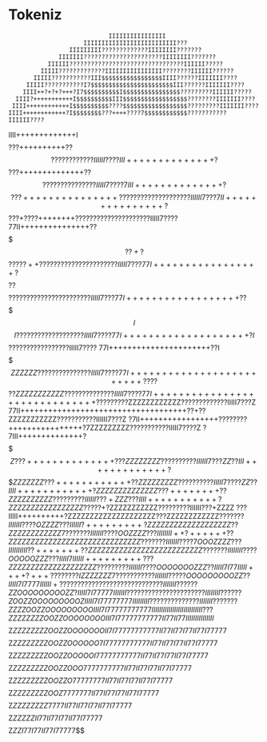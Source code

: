 Tokeniz
=======



                                IIIIIIIIIIIIIIII                                
                         IIIIIIIIIIIIIIIIIIIIIIIIII???                          
                     IIIIIIIII?????????????IIIIIIII???????                      
                  IIIIIII??????????????????????IIIIIIII???????                  
               IIIIII????????????????????????????????IIIIII?????                
             IIIII?????????????IIIIIIIIIIIIIIII????????IIIIII??????             
           IIIII???????????III$$$$$$$$$$$$$$$$$IIII??????IIIIIII????            
         IIIII???????????I7$$$$$$$$$$$$$$$$$$$$$$$III??????IIIIIII????          
        IIII++?+?+?+++?I7$$$$$$$$$$I$$$$$$$$$$$$$$$$?????????IIIIII?????        
      IIII?+++++++++++I$$$$$$$$$$III$$$$$$$$$$$$$$$$$$????????IIIIIII????       
     IIII++++++++++++I$$$$$$$$$$????$$$$$$$$$$$$$$$$$$?????????IIIIIII????      
    IIII++++++++++++?I$$$$$$$$???++++????7$$$$$$$$$$$$???????????IIIIII????     
   IIII+++++++++++++I$$$$$$$$???++++++++++??$$$$$$$$$$????????????IIIIII????    
   III++++++++++++++?$$$$$$???++++++++++++++??$$$$$$???????????????IIIII7????   
  7III++++++++++++++?$$$$$$$$???+++++++++++++++????????????????????IIIIII7???   
  7II+++++++++++++++?$$$$$$$$$$???+????++++++++?????????????????????IIIII7????  
 77II+++++++++++++++??$$$$$$$$$$$??+?$$$?????++??????????????????????IIIII7???  
 77I+++++++++++++++++?$$$$$$$$$$$$$??$$$$$$$$$???????????????????????IIIII7???  
 77I++++++++++++++++++??$$$$$$$$$$$$I$$$$$$$$$$$$I???????????????????IIIII7???? 
 77I++++++++++++++++++++?I$$$$$$$$$$$$$$$$$$$$$$$$$$?????????????????IIIII7???? 
 77I++++++++++++++++++++++??I$$$$$$$$$$$$$$$$$$$ZZZZZZ???????????????IIIII7???? 
 77I+++++++++++++++++++++++++????$$$$$$$??$$ZZZZZZZZZZZ??????????????IIIII7???? 
 77I++++++++++++++++++++++++++++++?????$????ZZZZZZZZZZZZ?????????????IIIII7???Z 
 77II++++++++++++++++++++++++++++++++++++??+??ZZZZZZZZZZZ???????????IIIIII7???Z 
 ?7II+++++++++++++++++????????++++++++++++++++?7ZZZZZZZZZ???????????IIIII7????Z 
 ?7III++++++++++++++?$$$$$$$Z???++++++++++++++???ZZZZZZZZ??????????IIIIII7???ZZ 
 ??III+++++++++++++?$$$$ZZZZZZZ???++++++++++++??ZZZZZZZZZ??????????IIIII7????ZZ 
 ??IIII++++++++++++?ZZZZZZZZZZZZZZ???++++++++??ZZZZZZZZZZ?????????IIIIII???+ZZZ 
 ???IIII+++++++++++?ZZZZZZZZZZZZZZZZZ$?????+?ZZZZZZZZZZZ?????????IIIIII???+ZZZZ 
 ???IIIII++++++++++?ZZZZZZZZZZZZZZZZZZZZ???ZZZZZZZZZZZZ$???????IIIIIII????OZZZZ 
 ???IIIIII?+++++++++?ZZZZZZZZZZZZZZZZZZZ??ZZZZZZZZZZZZ7???????IIIIIII????OOZZZZ 
 ???IIIIIIII++?++++++??ZZZZZZZZZZZZZZZZZZZZZZZZZZZZZZ???????IIIIIII????7OOOZZZZ 
 ???IIIIIIIIII??+++++++??ZZZZZZZZZZZZZZZZZZZZZZZZZZ???????IIIIIIII????OOOOOZZZ  
 ???IIIII7IIIIII+++++++++???ZZZZZZZZZZZZZZZZZZZZ?????????IIIIIII????OOOOOOOZZZ  
  ??IIIII7I77IIIII++++?+++????????IZZZZZZZ7???????????IIIIIII?????OOOOOOOOOZZ   
  ??IIIII7I7777IIIIII+?????????????????????????????IIIIIII??????ZZOOOOOOOOOZZ   
   ?IIIII7I7777$$7IIIIIII??????????????????????IIIIIIII??????ZOOZZOOOOOOOOOZ    
    IIIII7I7777$$7777IIIIIIIII??????????????IIIIIII???????ZZZZOOZZOOOOOOOOO     
     IIII7I7777$$7777777IIIIIIIIIIIIIIIIIIIIIIIIIII???ZZZZZZZZOOZZOOOOOOOO      
      III7I7777$$7777777II77II77IIIIIIIIIIIIIII$$$$$Z$ZZZZZZZZOOZZOOOOOOO       
       II7I7777$$7777777II77II77I77II77I7777$$7$$$$$Z$ZZZZZZZZOOZZOOOOOO        
         7I7777$$7777777II77II77I77II77I7777$$7$$$$$Z$ZZZZZZZZOOZZOOOOO         
          I7777$$7777777II77II77I77II77I7777$$7$$$$$Z$ZZZZZZZZOOZZOOO           
            777$$7777777II77II77I77II77I7777$$7$$$$$Z$ZZZZZZZZOOZZO             
              7$$7777777II77II77I77II77I7777$$7$$$$$Z$ZZZZZZZZOOZ               
                 7777777II77II77I77II77I7777$$7$$$$$Z$ZZZZZZZZ                  
                    7777II77II77I77II77I7777$$7$$$$$Z$ZZZZZ                     
                        II77II77I77II77I7777$$7$$$$$Z$ZZ                        
                             I77I77II77I7777$$7$$$                              
